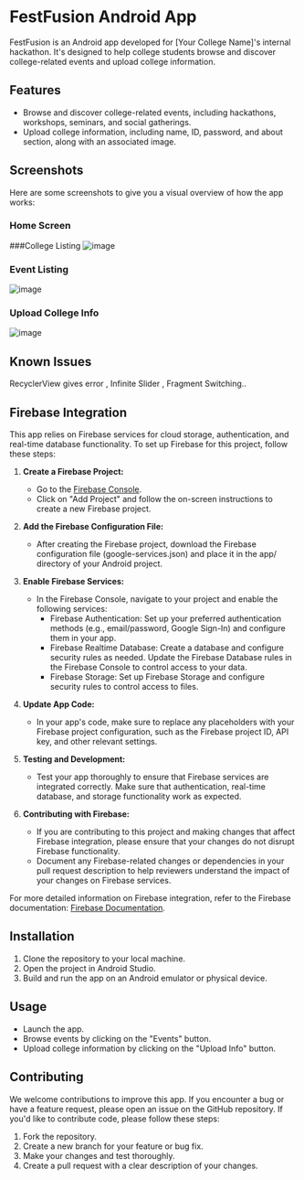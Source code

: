 # FestFusion Android App

FestFusion is an Android app developed for [Your College Name]'s internal hackathon. It's designed to help college students browse and discover college-related events and upload college information.

## Features

- Browse and discover college-related events, including hackathons, workshops, seminars, and social gatherings.
- Upload college information, including name, ID, password, and about section, along with an associated image.

## Screenshots

Here are some screenshots to give you a visual overview of how the app works:

### Home Screen

###College Listing
![image](https://github.com/Divyakumar21202/FestFusion/assets/124331485/8656e80d-7db2-4375-9e98-9a5e6441e0f7)

### Event Listing
![image](https://github.com/Divyakumar21202/FestFusion/assets/124331485/5452e3db-5aa6-4e3f-bf8a-6c079b4f9039)

### Upload College Info
![image](https://github.com/Divyakumar21202/FestFusion/assets/124331485/ff6add4c-ef3f-444c-9e8a-3bf5ab5310d2)




## Known Issues

RecyclerView gives error , Infinite Slider , Fragment Switching..

## Firebase Integration

This app relies on Firebase services for cloud storage, authentication, and real-time database functionality. To set up Firebase for this project, follow these steps:

1. **Create a Firebase Project:**

   - Go to the [Firebase Console](https://console.firebase.google.com/).
   - Click on "Add Project" and follow the on-screen instructions to create a new Firebase project.

2. **Add the Firebase Configuration File:**

   - After creating the Firebase project, download the Firebase configuration file (google-services.json) and place it in the app/ directory of your Android project.

3. **Enable Firebase Services:**

   - In the Firebase Console, navigate to your project and enable the following services:
     - Firebase Authentication: Set up your preferred authentication methods (e.g., email/password, Google Sign-In) and configure them in your app.
     - Firebase Realtime Database: Create a database and configure security rules as needed. Update the Firebase Database rules in the Firebase Console to control access to your data.
     - Firebase Storage: Set up Firebase Storage and configure security rules to control access to files.

4. **Update App Code:**

   - In your app's code, make sure to replace any placeholders with your Firebase project configuration, such as the Firebase project ID, API key, and other relevant settings.

5. **Testing and Development:**

   - Test your app thoroughly to ensure that Firebase services are integrated correctly. Make sure that authentication, real-time database, and storage functionality work as expected.

6. **Contributing with Firebase:**

   - If you are contributing to this project and making changes that affect Firebase integration, please ensure that your changes do not disrupt Firebase functionality.
   - Document any Firebase-related changes or dependencies in your pull request description to help reviewers understand the impact of your changes on Firebase services.

For more detailed information on Firebase integration, refer to the Firebase documentation: [Firebase Documentation](https://firebase.google.com/docs).

## Installation

1. Clone the repository to your local machine.
2. Open the project in Android Studio.
3. Build and run the app on an Android emulator or physical device.

## Usage

- Launch the app.
- Browse events by clicking on the "Events" button.
- Upload college information by clicking on the "Upload Info" button.

## Contributing

We welcome contributions to improve this app.
If you encounter a bug or have a feature request, please open an issue on the GitHub repository.
If you'd like to contribute code, please follow these steps:

1. Fork the repository.
2. Create a new branch for your feature or bug fix.
3. Make your changes and test thoroughly.
4. Create a pull request with a clear description of your changes.
